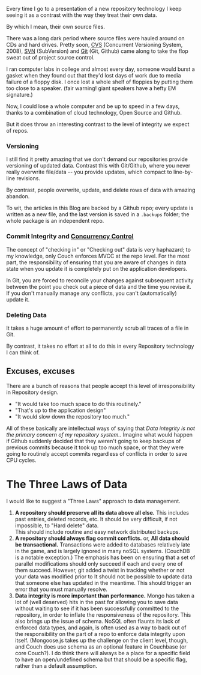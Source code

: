 Every time I go to a presentation of a new repository technology I keep seeing it as a contrast with the way they treat their own data.

By which I mean, their own source files. 

There was a long dark period where source files were hauled around on CDs and hard drives. Pretty soon, [CVS](http://en.wikipedia.org/wiki/Concurrent_Versions_System) (Concurrent Versioning System, 2008), [SVN](http://en.wikipedia.org/wiki/Subversion) (SubVersion) and [Git](http://en.wikipedia.org/wiki/Git) (Git, Github) came along to take the flop sweat out of project source control. 

I ran computer labs in college and almost every day, someone would burst a gasket when they found out that they'd lost days of work due to media failure of a floppy disk. I once lost a whole shelf of floppies by putting them too close to a speaker. (fair warning! giant speakers have a hefty EM signature.)

Now, I could lose a whole computer and be up to speed in a few days, thanks to a combination of cloud technology, Open Source and Github.  

But it does throw an interesting contrast to the level of integrity we expect of repos. 

### Versioning

I still find it pretty amazing that we don't demand our repositories provide versioning of updated data. Contrast this with Git/Github, where you never really overwrite file/data -- you provide updates, which compact to line-by-line revisions. 

By contrast, people overwrite, update, and delete rows of data with amazing abandon. 

To wit, the articles in this Blog are backed by a Github repo; every update is written as a new file, and the last version is saved in a `.backups` folder; the whole package is an independent repo. 

### Commit Integrity and [Concurrency Control](http://en.wikipedia.org/wiki/Multiversion_concurrency_control)

The concept of "checking in" or "Checking out" data is very haphazard; to my knowledge, only Couch enforces MVCC at the repo level. For the most part, the responsibility of ensuring that you are aware of changes in data state when you update it is completely put on the application developers. 

In Git, you are forced to reconcile your changes against subsequent activity between the point you check out a piece of data and the time you revise it. If you don't manually manage any conflicts, you can't (automatically) update it. 

### Deleting Data

It takes a huge amount of effort to permanently scrub all traces of a file in Git. 

By contrast, it takes no effort at all to do this in every Repository technology I can think of. 

## Excuses, excuses

There are a bunch of reasons that people accept this level of irresponsibility in Repository design. 

* "It would take too much space to do this routinely."
* "That's up to the application design"
* "It would slow down the repository too much."

All of these basically are intellectual ways of saying that *Data integrity is not the primary concern of my repository system.*. Imagine what would happen if Github suddenly decided that they weren't going to keep backups of previous commits because it took up too much space, or that they were going to routinely accept commits regardless of conflicts in order to save CPU cycles. 

# The Three Laws of Data

I would like to suggest a "Three Laws" approach to data management. 

1. **A repository should preserve all its data above all else.** This includes past entries, deleted records, etc. It should be very difficult, if not impossible, to &quot;Hard delete&quot; data.  
This should include routine and easy network distributed backups. 
2. **A repository should always flag commit conflicts.** or, **All data should be transactional.** Transactions were added to databases relatively late in the game, and is largely ignored in many noSQL systems. (CouchDB is a notable exception.) 
The emphasis has been on ensuring that a set of parallel modifications should only succeed if each and every one of them succeed. However, git added a twist in tracking whether or not your data was modified prior to  It should not be possible to update data that someone else has updated in the meantime. This should trigger an error that you must manually resolve. 
3. **Data integrity is more important than performance.** Mongo has taken a lot of (well deserved) hits in the past for allowing you to save data without waiting to see if it has been successfully committed to the repository, in order to inflate the responsiveness of the repository. 
This also brings up the issue of schema. NoSQL often flaunts its lack of enforced data types, and again, is often used as a way to back out of the responsibility on the part of a repo to enforce data integrity upon itself. (Mongoose.js takes up the challenge on the client level, though, and Couch does use schema as an optional feature in Couchbase (or core Couch?).
I do think there will always be  a place for a specific field to have an open/undefined schema but that should be a specific flag, rather than a default assumption.
